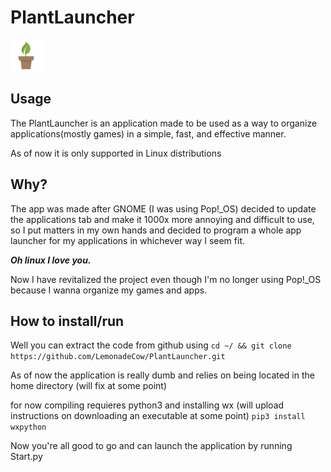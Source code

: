 # PlantLauncher
<img src="Assets/icon.png" alt="plant logo" width="50px" height="50px"/>

## Usage
The PlantLauncher is an application made to be used as a way to organize applications(mostly games) in a simple, fast, and effective manner. 

As of now it is only supported in Linux distributions

## Why?
The app was made after GNOME (I was using Pop!_OS) decided to update the applications tab and make it 1000x more annoying and difficult to use, 
so I put matters in my own hands and decided to program a whole app launcher for my applications in whichever way I seem fit.

***Oh linux I love you.***

Now I have revitalized the project even though I'm no longer using Pop!_OS because I wanna organize my games and apps.

## How to install/run
Well you can extract the code from github using 
    `cd ~/ && git clone https://github.com/LemonadeCow/PlantLauncher.git`

As of now the application is really dumb and relies on being located in the home directory (will fix at some point)

for now compiling requieres python3 and installing wx (will upload instructions on downloading an executable at some point)
    `pip3 install wxpython`
    
Now you're all good to go and can launch the application by running Start.py
